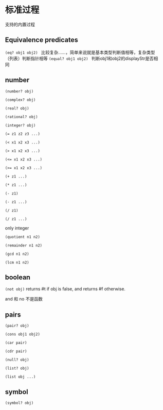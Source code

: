 # 标准过程

支持的内置过程

## Equivalence predicates

`(eq? obj1 obj2) ` 比较复杂……，简单来说就是基本类型判断值相等，复杂类型（列表）判断指针相等
`(equal? obj1 obj2) ` 判断obj1和obj2的displayStr是否相同

## number

`(number? obj) ` 

`(complex? obj) ` 

`(real? obj) ` 

`(rational? obj) ` 

`(integer? obj) ` 

` (= z1 z2 z3 ...) ` 

` (< x1 x2 x3 ...) ` 

` (> x1 x2 x3 ...) ` 

` (<= x1 x2 x3 ...) ` 

` (>= x1 x2 x3 ...) ` 

`(+ z1 ...)` 

`(* z1 ...)` 

`(- z1)` 

`(- z1 ...)` 

`(/ z1)` 

`(/ z1 ...)` 

 

only integer 

`(quotient n1 n2)` 

`(remainder n1 n2)` 

`(gcd n1 n2)` 

`(lcm n1 n2)` 


## boolean

`(not obj)` returns #t if obj is false, and returns #f otherwise.

and 和 no 不是函数

## pairs

`(pair? obj) `

`(cons obj1 obj2) `

`(car pair) `

`(cdr pair) `

`(null? obj) `

`(list? obj) `

`(list obj ...) `

## symbol

`(symbol? obj)`

